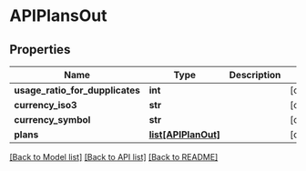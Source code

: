 # APIPlansOut

## Properties
Name | Type | Description | Notes
------------ | ------------- | ------------- | -------------
**usage_ratio_for_dupplicates** | **int** |  | [optional] 
**currency_iso3** | **str** |  | [optional] 
**currency_symbol** | **str** |  | [optional] 
**plans** | [**list[APIPlanOut]**](APIPlanOut.md) |  | [optional] 

[[Back to Model list]](../README.md#documentation-for-models) [[Back to API list]](../README.md#documentation-for-api-endpoints) [[Back to README]](../README.md)


